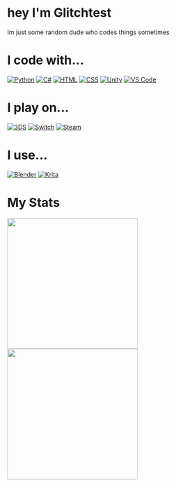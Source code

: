 # hey I'm Glitchtest

Im just some random dude who codes things sometimes

# I code with...

[![Python](https://img.shields.io/badge/python-3670A0?style=for-the-badge&logo=python&logoColor=ffdd54)](https://www.python.org/)
[![C#](https://img.shields.io/badge/c%23-%2300599C?style=for-the-badge&logo=csharp)]()
[![HTML](https://img.shields.io/badge/html-E34F26?style=for-the-badge&logo=html5&logoColor=fff)]()
[![CSS](https://img.shields.io/badge/CSS-1572B6?&style=for-the-badge&logo=css3&logoColor=white)]()
[![Unity](https://img.shields.io/badge/Unity-100000?style=for-the-badge&logo=unity&logoColor=white)](https://unity.com)
[![VS Code](https://img.shields.io/badge/Visual_Studio_Code-0078D4?style=for-the-badge&logo=visual%20studio%20code&logoColor=white)](https://code.visualstudio.com/)

# I play on...

[![3DS](https://img.shields.io/badge/Nintendo_3DS-D12228?style=for-the-badge&logo=nintendo-3ds&logoColor=white)](https://nintendo.com)
[![Switch](https://img.shields.io/badge/Nintendo_Switch-E60012?style=for-the-badge&logo=nintendo-switch&logoColor=white)](https://nintendo.com)
[![Steam](https://img.shields.io/badge/Steam-000000?style=for-the-badge&logo=steam&logoColor=white)](https://store.steampowered.com)

# I use...

[![Blender](https://img.shields.io/badge/blender-%23F5792A.svg?style=for-the-badge&logo=blender&logoColor=white)](https://blender.org)
[![Krita](https://img.shields.io/badge/Krita-203759?style=for-the-badge&logo=krita&logoColor=white)](https://krita.org)

# My Stats
<img width=300px src="https://github-readme-stats.vercel.app/api?username=Glitchtest51&show_icons=true&cache_seconds=14400&include_all_commits=true&show=reviews,discussions_started,discussions_answered&theme=dark">

<img width=300px src="https://github-readme-stats.vercel.app/api/top-langs/?username=Glitchtest51&layout=compact&theme=dark">
